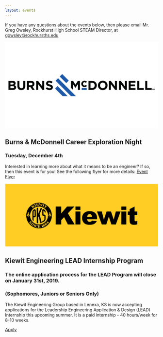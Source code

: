```yaml
---
layout: events
---
```


If you have any questions about the events below, then please email Mr. Greg Owsley, Rockhurst High School STEAM Director, at gowsley@rockhursths.edu  

 <div class="flex-wrapper">
  <img src="/img/BurnsMcDonnellLogo.jpg">
</div>     
    
## Burns & McDonnell Career Exploration Night
### Tuesday, December 4th

Interested in learning more about what it means to be an engineer? If so, then this event is for you! See the following flyer for more details: <a class="btn btn-primary" href="https://drive.google.com/file/d/0B1-JIRrX_4I5bmxYUzItRG0tRVcxSm5pQVg0bW8wejVQMEZn/view?usp=sharing" role="button">Event Flyer</a>

<div class="flex-wrapper">
  <img src="/img/Kiewit Logo.png">
</div>     

## Kiewit Engineering LEAD Internship Program
### The online application process for the LEAD Program will close on January 31st, 2019. 
### (Sophomores, Juniors or Seniors Only) 

The Kiewit Engineering Group based in Lenexa, KS is now accepting applications for the Leadership Engineering Application & Design (LEAD) Internship this upcoming summer. It is a paid internship - 40 hours/week for 8-10 weeks.

<a class="btn btn-primary" href="https://drive.google.com/file/d/0B1-JIRrX_4I5TXBBc3YzUzZ2TWE5NlB6b1lKd3MyN2l4bElV/view?usp=sharing" role="button">Apply</a>



